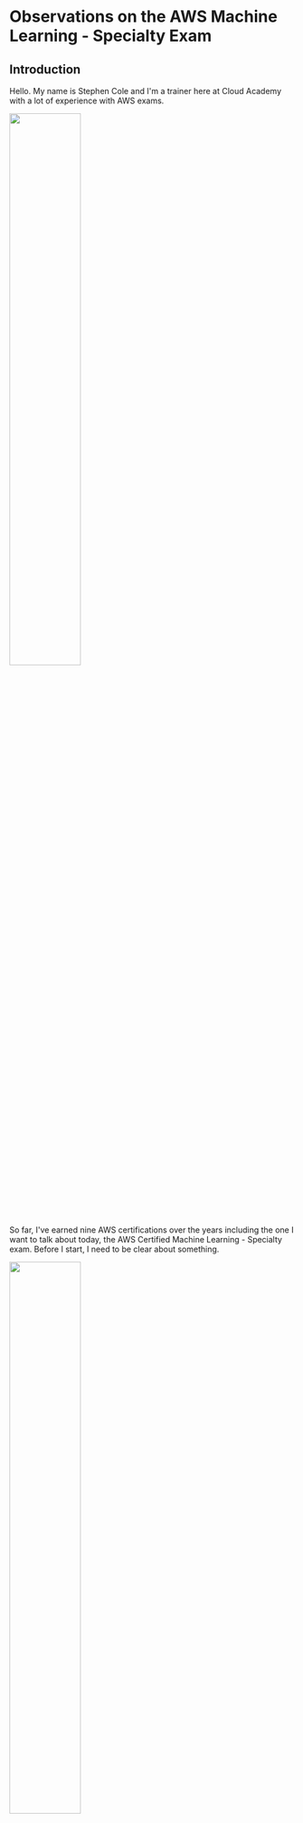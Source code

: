 # Observations on the AWS Machine Learning - Specialty Exam

## Introduction

Hello.  My name is Stephen Cole and I'm a trainer here at Cloud Academy with a lot of experience with AWS exams.

<img src="./images/Screenshot_2023-01-15_at_5.07.48_PM.png" width="50%" />


So far, I've earned nine AWS certifications over the years including the one I want to talk about today, the AWS Certified Machine Learning - Specialty exam.
Before I start, I need to be clear about something.

<img src="./images/Screenshot_2023-01-15_at_5.07.58_PM.png" width="50%" />


As part of the AWS testing process, everyone has to agree to a code of conduct and, as part of this agreement, we are required to keep the specifics of the exam confidential.
Violation of this agreement can result in the loss of certification and its related benefits and I am not willing to put this at risk.  

This means that I cannot share detailed information about the exam questions.  It would be cheating and, just as bad, devalue the certification.

That said, I believe that I can share my personal experience and perceptions of the exam and the content it covers without violating the confidentiality agreement.
Officially, the AWS Machine Learning - Specialty exam has four domains outlined on the exam blueprint.

## Four Domains

They are Data Engineering, Exploratory Data Analysis, Modeling, and Machine Learning Implementation and Operations.

What I found is that, when I took the exam, even though there are four domains, questions seem to fall into one of three general categories.

It has questions about running Machine Learning workloads using the AWS cloud, questions about machine learning that have nothing to do with cloud computing, and AWS architecture type questions that have what I consider to be a supporting role regarding machine learning workloads.
Let me explain what I mean.

About one-third of the exam covered Machine Learning and Deep Learning inside the AWS Cloud.  That is, these are questions about running machine learning workloads using AWS services and features.

Generally speaking, you will need to know how to use Amazon SageMaker. 

You'll need to know how to get data into the service, how to build and train machine learning models, and how to deploy them.

I feel like I should say something here about deployments.  However, I'm not sure where to start.  Then, I'm afraid I might not be able to stop once I get going.

## SageMaker

It's important to know how to manage deployments, how `SageMaker` hosted endpoints work, and how to update endpoints that are already in production.

<img src="./images/Screenshot_2023-01-15_at_5.08.09_PM.png" width="50%" />

As you study the details about hosted endpoints, be sure to pay attention to Amazon Elastic Inference and when it can or can't be added to a SageMaker instance.  

<img src="./images/Screenshot_2023-01-15_at_5.08.19_PM.png" width="50%" />

<img src="./images/Screenshot_2023-01-15_at_5.08.32_PM.png" width="50%" />

You should know--at a high level--of all the available SageMaker algorithms, what they do, and their related use cases.

## Algorithms

Algorithm selection can impact performance related to infrastructure.  What do you use, multi-core, multi-instance, or use GPU?
SageMaker can only get data from Amazon S3.  If this is news to you, you're not ready to take the exam.  Getting data into SageMaker uses one of two ways, pipe mode and file mode.  One of those ways is better to use when the data is large.
If you don't know which one, I won't spoil it for you.
Another topic that figured into the exam was hyperparameter tuning in SageMaker.  

It's important to know what options are available and to know how automatic model tuning works.

If you've not figured it out by now, knowing Amazon SageMaker is critically important to passing the exam.

## Machine Learning Only

Another third of the exam's questions were solely about Machine Learning and had nothing to do with the AWS cloud or related technologies.  

<img src="./images/Screenshot_2023-01-15_at_5.09.07_PM.png" width="50%" />

For me, these were the hardest questions because, even though I've helped people run machine learning workloads over the years, I am not a data scientist.

The subdomain in the exam blueprint says you must be able to select and justify the appropriate machine learning approach for a given business problem.
They were not kidding.

<img src="./images/Screenshot_2023-01-15_at_5.09.32_PM.png" width="50%" />

In order to pass this exam, you must have experience choosing and tuning machine learning algorithms, working with neural networks, training and deploying machine learning jobs, and interpreting the output of those jobs.

<img src="./images/Screenshot_2023-01-15_at_5.09.48_PM.png" width="50%" />


It's important to be comfortable with concepts like imputation, one-hot encoding, and data normalization.

Just like in the real world, it's important to know how to deal with messy, inconsistent, and incomplete data.  

Another observation is that, in another AWS exam, the one covering Data Analytics, I was asked what type of visualization would be best for a given problem.  

In the Machine Learning exam, I was given some visualizations and asked what they meant.  

<img src="./images/Screenshot_2023-01-15_at_5.10.02_PM.png" width="50%" />

To me, this reinforced the idea that AWS exams are designed to validate the ability to do the work.

While I'm thinking about it, you should have a good understanding of model evaluation and know the differences between model metrics.  By this, I'm referring to things like accuracy, sensitivity, specificity, and F1 scoring.
Finally, while there's no math on this exam, odds are you'll be tested on basic statistical knowledge.
You'll be given a scenario and be asked which distribution would best describe it.  

## AWS Only

The third category of questions involve using the AWS cloud and have nothing to do with Machine Learning directly.

<img src="./images/Screenshot_2023-01-15_at_5.10.12_PM.png" width="50%" />

They might describe a machine learning problem but what they're asking you to do is know and understand the architecture required inside AWS to support Machine Learning workloads.
These are services such as S3, Athena, Lambda, Glue, Kinesis Data Streams, Kinesis Data Firehose, Kinesis Data Analytics, IAM, VPC endpoints, KMS, and container orchestration with ECS or EKS.

<img src="./images/Screenshot_2023-01-15_at_5.10.20_PM.png" width="50%" />

Years ago, I started my journey into the AWS cloud as a solutions architect.  So, I have had lots of experience working with and securing Amazon S3.  

The questions on this exam made me wonder if the exam creators think machine learning practitioners see data security from a single point of view, encryption.

However, when working with Machine Learning, data moves often and to many places.  This means you need to know and understand how to move data securely.  

Not just encryption but encryption in flight, working with VPC endpoints, and resource policies.

<img src="./images/Screenshot_2023-01-15_at_5.30.31_PM.png" width="50%" />

You will want a basic understanding of container orchestration with ECS or EKS.  Just like any architecture issue, there are ways to optimize containers for cost, security, and ease of use.

## AWS Lambda

In hindsight, having these types of questions made sense to me.  It's not just running the workloads, you have to get the data in the right size and shape first.
Oh, before I forget; one last thing about AWS-only questions.  
I wish I knew, exactly, how to phrase it.  AWS Lambda is important.  

<img src="./images/Screenshot_2023-01-15_at_5.30.53_PM.png" width="50%" />



However, when it comes to Machine Learning, there's a time and place where Lambda functions are the best tool for the job.  However, sometimes, they're not appropriate at all.

<img src="./images/Screenshot_2023-01-15_at_5.31.15_PM.png" width="50%" />

In the Machine Learning exam, a Lambda function can be a distractor as just easily as it can be a valid answer.
Just like in the associate-level exams--and, I suppose, to an extent--the professional level ones, you have to pay attention to the actual question being asked.  It probably seems silly to say this out loud.  
However, it's easy to start reading a question and make assumptions.

<img src="./images/Screenshot_2023-01-15_at_5.31.26_PM.png" width="50%" />

When reading, pay attention to that last sentence before the possible options are presented.  You might start to infer what's being asked and miss the real question.  
That is, are you being asked what approach is the simplest, takes the least amount of effort, has a high level of accuracy, or will improve performance?
I have a bit of general advice about AWS certification that I want to share.

## Another Certification before this Exam

Have another AWS certification before you take this exam.

<img src="./images/Screenshot_2023-01-15_at_5.31.32_PM.png" width="50%" />

I want to say that again.  The Certified Machine Learning - Specialty exam should NOT be your first AWS exam.  
If you do not have an AWS certification already, start your journey to the Certified Machine Learning - Specialty certification by preparing for and passing the AWS Cloud Practitioner exam.

<img alt="" src="./images/Screenshot_2023-01-15_at_5.31.46_PM.png" width="50%" />


While AWS has publicly said that their exams are not designed to trick people with language, my experience makes me believe otherwise.  

<img src="./images/Screenshot_2023-01-15_at_5.32.05_PM.png" width="50%" />

One of those things I've learned from all of the exams I've taken is that there's a certain writing style to the questions and possible answers.

<img src="./images/Screenshot_2023-01-15_at_5.32.20_PM.png" width="50%" />

Getting used to the language used in the exams can only happen by taking an exam.  So, at a minimum, prepare for--and take--the Cloud Practitioner exam.  

In doing this, you'll have a solid understanding of how questions are written and you'll be better prepared to answer general questions about AWS services.

<img src="./images/Screenshot_2023-01-15_at_5.32.30_PM.png" width="50%" />



Another reason involves money.  If you take the Cloud Practitioner exam and pass it, you'll get a discount on your next AWS exam.

<img src="./images/Screenshot_2023-01-15_at_5.32.58_PM.png" width="50%" />

The Cloud Practitioner exam costs $100 US dollars and the Machine Learning Speciality exam costs $300.  Paying the full price, the total would be $400 USD.
However, if you pass the Cloud Practitioner--or any AWS--exam you will get a 50% discount on your next certification exam.  

<img src="./images/Screenshot_2023-01-15_at_5.33.20_PM.png" width="50%" />

<img src="./images/Screenshot_2023-01-15_at_5.33.41_PM.png" width="50%" />

That 50% discount turns a $300 exam into $150.  Assuming you pass them, the total for both exams is $250 dollars.  A total savings of $150 USD and still $50 less than the specialty exam alone.  

<img src="./images/Screenshot_2023-01-15_at_5.33.56_PM.png" width="50%" />

As a bonus, you'll get a free 20 question practice exam from AWS.
If you put the AWS exams on a scale that measures their difficulty level, the specialty-level exams sit about halfway between the associate level exams and the professional ones.
In general, the associate-level exams are about a paragraph or two long and--for the questions that are multiple-choice--have two answers that can usually be eliminated quickly because they are clearly wrong.

This will leave two options that are at least somewhat plausible.  Re-reading the question can help you figure out which one is the correct answer.

In contrast to this, the professional-level exams often have questions that encompass multiple paragraphs.  It's an exercise in reading comprehension.  Oof.

Then--at least for the multiple choice questions--instead of having two options that can be eliminated, all four options are usually valid.  The correct answer depends on the text of the question.

The specialty exams straddle these difficulty levels.  They tend to be slightly longer than the associate-level exams.  None of them came close to the difficulty level of the professional exams.

It's much harder, I think to eliminate two wrong answers.  More than once, however, I saw an option that was clearly nonsense.  

My sense of humor being what it is, it almost feels like comic relief at times.
There's a lot to this exam and, as I said already, it will test you on your understanding of Machine Learning.  

<img src="./images/Screenshot_2023-01-15_at_5.34.10_PM.png" width="50%" />

My past work supporting machine learning workloads was instrumental in my passing the exam and getting the certification.

I used that prior knowledge to help shape the learning path.  
If you only focus on the mechanics of machine learning, passing the test will be difficult.  
However, the learning path that we've put together will get you close and I'm excited about some of the courseware we've got in development.
Machine learning is transforming how people work and live.  

It's an amazing career path and can't wait to see what the future holds. For Cloud Academy, I'm Stephen Cole. Thank you for watching!
